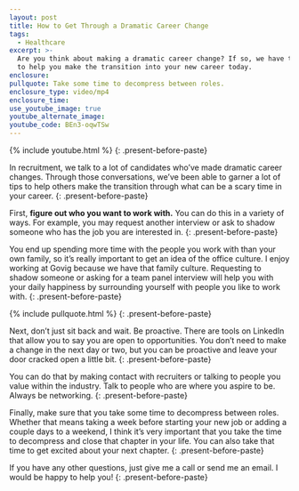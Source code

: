 ```yaml
---
layout: post
title: How to Get Through a Dramatic Career Change
tags:
  - Healthcare
excerpt: >-
  Are you think about making a dramatic career change? If so, we have three tips
  to help you make the transition into your new career today.
enclosure:
pullquote: Take some time to decompress between roles.
enclosure_type: video/mp4
enclosure_time:
use_youtube_image: true
youtube_alternate_image:
youtube_code: BEn3-oqwTSw
---
```



{% include youtube.html %}
{: .present-before-paste}

In recruitment, we talk to a lot of candidates who’ve made dramatic career changes. Through those conversations, we’ve been able to garner a lot of tips to help others make the transition through what can be a scary time in your career.
{: .present-before-paste}

First, **figure out who you want to work with.** You can do this in a variety of ways. For example, you may request another interview or ask to shadow someone who has the job you are interested in.
{: .present-before-paste}

You end up spending more time with the people you work with than your own family, so it’s really important to get an idea of the office culture. I enjoy working at Govig because we have that family culture. Requesting to shadow someone or asking for a team panel interview will help you with your daily happiness by surrounding yourself with people you like to work with.
{: .present-before-paste}

{% include pullquote.html %}
{: .present-before-paste}

Next, don’t just sit back and wait. Be proactive. There are tools on LinkedIn that allow you to say you are open to opportunities. You don’t need to make a change in the next day or two, but you can be proactive and leave your door cracked open a little bit.
{: .present-before-paste}

You can do that by making contact with recruiters or talking to people you value within the industry. Talk to people who are where you aspire to be. Always be networking.
{: .present-before-paste}

Finally, make sure that you take some time to decompress between roles. Whether that means taking a week before starting your new job or adding a couple days to a weekend, I think it’s very important that you take the time to decompress and close that chapter in your life. You can also take that time to get excited about your next chapter.
{: .present-before-paste}

If you have any other questions, just give me a call or send me an email. I would be happy to help you!
{: .present-before-paste}